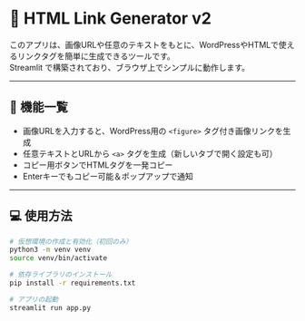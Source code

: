 # 🔗 HTML Link Generator v2

このアプリは、画像URLや任意のテキストをもとに、WordPressやHTMLで使えるリンクタグを簡単に生成できるツールです。  
Streamlit で構築されており、ブラウザ上でシンプルに動作します。

---

## 🚀 機能一覧

- 画像URLを入力すると、WordPress用の `<figure>` タグ付き画像リンクを生成
- 任意テキストとURLから `<a>` タグを生成（新しいタブで開く設定も可）
- コピー用ボタンでHTMLタグを一発コピー
- Enterキーでもコピー可能＆ポップアップで通知

---

## 💻 使用方法

```bash
# 仮想環境の作成と有効化（初回のみ）
python3 -m venv venv
source venv/bin/activate

# 依存ライブラリのインストール
pip install -r requirements.txt

# アプリの起動
streamlit run app.py